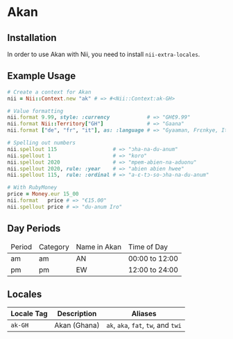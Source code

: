 <!-- This file has been generated. Source: languages/_template.md.erb -->

# Akan

## Installation

In order to use Akan with Nii, you need to install `nii-extra-locales`.

## Example Usage

``` ruby
# Create a context for Akan
nii = Nii::Context.new "ak" # => #<Nii::Context:ak-GH>

# Value formatting
nii.format 9.99, style: :currency            # => "GH₵9.99"
nii.format Nii::Territory["GH"]              # => "Gaana"
nii.format ["de", "fr", "it"], as: :language # => "Gyaaman, Frɛnkye, Italy kasa"

# Spelling out numbers
nii.spellout 115                  # => "­ɔha-na-­du-anum"
nii.spellout 1                    # => "koro"
nii.spellout 2020                 # => "mpem-abien-na-aduonu"
nii.spellout 2020, rule: :year    # => "abien abien hwee"
nii.spellout 115,  rule: :ordinal # => "a-ɛ-tɔ-so-­ɔha-na-­du-anum"

# With RubyMoney
price = Money.eur 15_00
nii.format   price # => "€15.00"
nii.spellout price # => "du-anum Iro"
```

## Day Periods


<table>
  <thead>
    <tr>
      <td>Period</td>
      <td>Category</td>
      <td>Name in Akan</td>
      <td>Time of Day</td>
    </tr>
  </thead>
  <tbody>
    <tr>
      <td>am</td>
      <td>am</td>
      <td>AN</td>
      <td>00:00 to 12:00</td>
    </tr>
    <tr>
      <td>pm</td>
      <td>pm</td>
      <td>EW</td>
      <td>12:00 to 24:00</td>
    </tr>
  </tbody>
</table>



## Locales

<table>
  <thead>
    <tr>
      <th>Locale Tag</th>
      <th>Description</th>
      <th>Aliases</th>
    </tr>
  </thead>
  <tbody>
    <tr>
      <td><code>ak-GH</code></td>
      <td>Akan (Ghana)</td>
      <td><code>ak</code>, <code>aka</code>, <code>fat</code>, <code>tw</code>, and <code>twi</code></td>
    </tr>
  </tbody>
</table>

